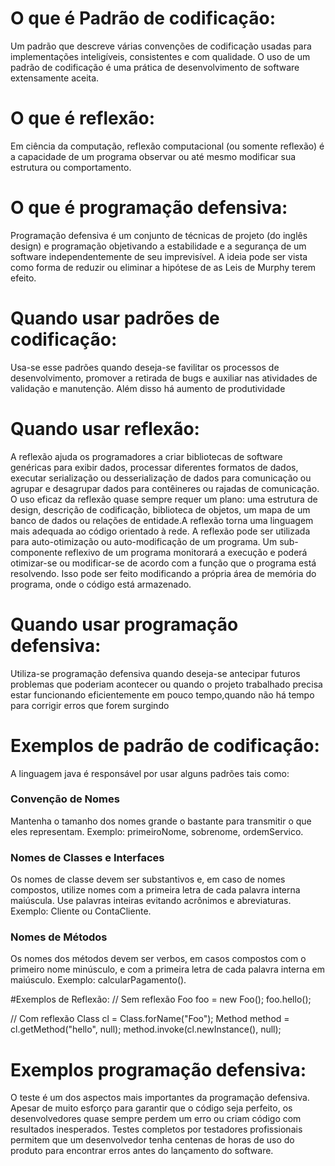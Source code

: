 # O que é Padrão de codificação:
Um padrão que descreve várias convenções de codificação usadas para implementações inteligíveis, consistentes e com qualidade. O uso de um padrão de codificação é uma prática de desenvolvimento de software extensamente aceita.

# O que é reflexão:
Em ciência da computação, reflexão computacional (ou somente reflexão) é a capacidade de um programa observar ou até mesmo modificar sua estrutura ou comportamento.

# O que é programação defensiva:
Programação defensiva é um conjunto de técnicas de projeto (do inglês design) e programação objetivando a estabilidade e a segurança de um software independentemente de seu imprevisível. A ideia pode ser vista como forma de reduzir ou eliminar a hipótese de as Leis de Murphy terem efeito.

# Quando usar padrões de codificação:
Usa-se esse padrões quando deseja-se favilitar os processos de desenvolvimento, promover a retirada de bugs e auxiliar nas atividades de validação e manutenção. Além disso há aumento de produtividade
# Quando usar reflexão:
A reflexão ajuda os programadores a criar bibliotecas de software genéricas para exibir dados, processar diferentes formatos de dados, executar serialização ou desserialização de dados para comunicação ou agrupar e desagrupar dados para contêineres ou rajadas de comunicação.
O uso eficaz da reflexão quase sempre requer um plano: uma estrutura de design, descrição de codificação, biblioteca de objetos, um mapa de um banco de dados ou relações de entidade.A reflexão torna uma linguagem mais adequada ao código orientado à rede. A reflexão pode ser utilizada para auto-otimização ou auto-modificação de um programa. Um sub-componente reflexivo de um programa monitorará a execução e poderá otimizar-se ou modificar-se de acordo com a função que o programa está resolvendo. Isso pode ser feito modificando a própria área de memória do programa, onde o código está armazenado.

# Quando usar programação defensiva:
Utiliza-se programação defensiva quando deseja-se antecipar futuros problemas que poderiam acontecer ou quando o projeto trabalhado precisa estar funcionando eficientemente em pouco tempo,quando não há tempo para corrigir erros que forem surgindo

# Exemplos de padrão de codificação:
A linguagem java é responsável por usar alguns padrões tais como:
### Convenção de Nomes
Mantenha o tamanho dos nomes grande o bastante para transmitir o que eles representam. Exemplo: primeiroNome, sobrenome, ordemServico.

### Nomes de Classes e Interfaces
Os nomes de classe devem ser substantivos e, em caso de nomes compostos, utilize nomes com a primeira letra de cada palavra interna maiúscula. Use palavras inteiras evitando acrônimos e abreviaturas. Exemplo: Cliente ou ContaCliente.

### Nomes de Métodos
Os nomes dos métodos devem ser verbos, em casos compostos com o primeiro nome minúsculo, e com a primeira letra de cada palavra interna em maiúsculo. Exemplo: calcularPagamento().

#Exemplos de Reflexão:
 // Sem reflexão
 Foo foo = new Foo();
 foo.hello();
 
 // Com reflexão
 Class cl = Class.forName("Foo");
 Method method = cl.getMethod("hello", null);
 method.invoke(cl.newInstance(), null);

# Exemplos programação defensiva:
O teste é um dos aspectos mais importantes da programação defensiva. Apesar de muito esforço para garantir que o código seja perfeito, os desenvolvedores quase sempre perdem um erro ou criam código com resultados inesperados. Testes completos por testadores profissionais permitem que um desenvolvedor tenha centenas de horas de uso do produto para encontrar erros antes do lançamento do software.
